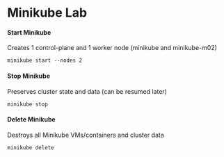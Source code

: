 # Minikube Lab

#### Start Minikube

Creates 1 control-plane and 1 worker node (minikube and minikube-m02)

```
minikube start --nodes 2
```

#### Stop Minikube

Preserves cluster state and data (can be resumed later)

```
minikube stop
```

#### Delete Minikube

Destroys all Minikube VMs/containers and cluster data

```
minikube delete
```
